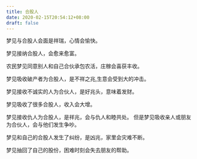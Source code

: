 ```yaml
---
title: 合股人
date: 2020-02-15T20:54:12+08:00
draft: false
---
```


梦见与合股人会面是祥瑞，心情会愉快。


梦见接纳合股人，会愈来愈富。


农民梦见同意别人和自己合伙承包农活，庄稼会喜获丰收。


梦见吸收破产者为合股人，是不祥之兆,生意会受到大的冲击。


梦见接收不诚实的人为合伙人，是好兆头，意味着发财。


梦见吸收了很多合股人，收入会大增。


梦见接收仇人为合股人，是祥兆，会与仇人和睦共处。
但是梦见吸收亲人或朋友为合伙人，会与他们发生争吵。


梦见和自己的合股人发生了纠纷，是凶兆，家里会灾难不断。


梦见抽回了自己的股份，困难时刻会失去朋友的帮助。
